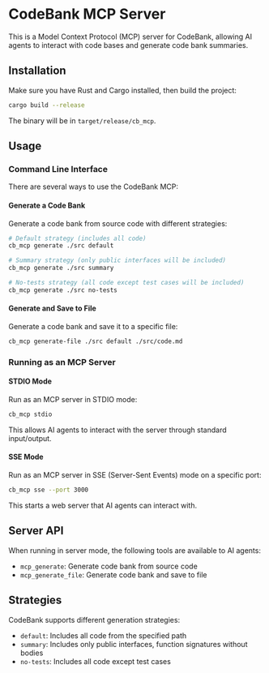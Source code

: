# CodeBank MCP Server

This is a Model Context Protocol (MCP) server for CodeBank, allowing AI agents to interact with code bases and generate code bank summaries.

## Installation

Make sure you have Rust and Cargo installed, then build the project:

```bash
cargo build --release
```

The binary will be in `target/release/cb_mcp`.

## Usage

### Command Line Interface

There are several ways to use the CodeBank MCP:

#### Generate a Code Bank

Generate a code bank from source code with different strategies:

```bash
# Default strategy (includes all code)
cb_mcp generate ./src default

# Summary strategy (only public interfaces will be included)
cb_mcp generate ./src summary

# No-tests strategy (all code except test cases will be included)
cb_mcp generate ./src no-tests
```

#### Generate and Save to File

Generate a code bank and save it to a specific file:

```bash
cb_mcp generate-file ./src default ./src/code.md
```

### Running as an MCP Server

#### STDIO Mode

Run as an MCP server in STDIO mode:

```bash
cb_mcp stdio
```

This allows AI agents to interact with the server through standard input/output.

#### SSE Mode

Run as an MCP server in SSE (Server-Sent Events) mode on a specific port:

```bash
cb_mcp sse --port 3000
```

This starts a web server that AI agents can interact with.

## Server API

When running in server mode, the following tools are available to AI agents:

- `mcp_generate`: Generate code bank from source code
- `mcp_generate_file`: Generate code bank and save to file

## Strategies

CodeBank supports different generation strategies:

- `default`: Includes all code from the specified path
- `summary`: Includes only public interfaces, function signatures without bodies
- `no-tests`: Includes all code except test cases
